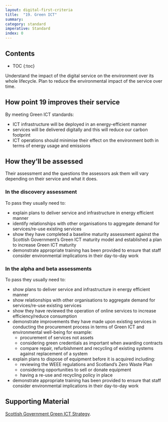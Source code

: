 ```yaml
---
layout: digital-first-criteria
title:  "19. Green ICT"
summary:
category: standard
imperative: Standard
index: 0
---
```


## Contents

* TOC
{:toc}
<!--TOC max3-->

Understand the impact of the digital service on the environment over its whole lifecycle. Plan to reduce the environmental impact of the service over time.

## How point 19 improves their service

By meeting Green ICT standards:

* ICT infrastructure will be deployed in an energy-efficient manner
* services will be delivered digitally and this will reduce our carbon footprint
* ICT operations should minimise their effect on the environment both in terms of energy usage and emissions

## How they’ll be assessed

Their assessment and the questions the assessors ask them will vary depending on their service and what it does.

### In the discovery assessment

To pass they usually need to:

* explain plans to deliver service and infrastructure in energy efficient manner
* identify relationships with other organisations to aggregate demand for services/re-use existing services
* show they have completed a baseline maturity assessment against the Scottish Government’s Green ICT maturity model and established a plan to increase Green ICT maturity
* demonstrate appropriate training has been provided to ensure that staff consider environmental implications in their day-to-day work

### In the alpha and beta assessments

To pass they usually need to:

* show plans to deliver service and infrastructure in energy efficient manner
* show relationships with other organisations to aggregate demand for services/re-use existing services
* show they have reviewed the operation of online services to increase efficiency/reduce consumption
* demonstrate improvements they have made upon existing services in conducting the procurement process in terms of Green ICT and environmental well-being for example:
  * procurement of services not assets
  * considering green credentials as important when awarding contracts
  * compare repair, refurbishment and recycling of existing systems against replacement of a system
* explain plans to dispose of equipment before it is acquired including:
  * reviewing the WEEE regulations and Scotland’s Zero Waste Plan
  * considering opportunities to sell or donate equipment
  * having a re-use and recycling policy in place
* demonstrate appropriate training has been provided to ensure that staff consider environmental implications in their day-to-day work

## Supporting Material
[Scottish Government Green ICT Strategy](http://www.gov.scot/Topics/Economy/digital/digitalservices/greenict).
